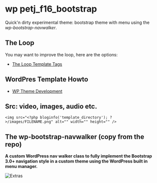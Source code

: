 # wp petj_f16_bootstrap

Quick'n dirty experimental theme: bootstrap theme with menu using the *wp-bootstrap-navwalker*.

## The Loop

You may want to improve the loop, here are the options:

* [The Loop Template Tags](https://codex.wordpress.org/Template_Tags)

## WordPres Template Howto

* [WP Theme Development](https://codex.wordpress.org/Theme_Development)

## Src: video, images, audio etc.

~~~~
<img src="<?php bloginfo('template_directory'); ?>/images/FILENAME.png" alt="" width="" height="" />
~~~~


## The wp-bootstrap-navwalker (copy from the repo)

**A custom WordPress nav walker class to fully implement the Bootstrap 3.0+ navigation style in a custom theme using the WordPress built in menu manager.**

![Extras](http://edwardmcintyre.com/pub/github/navwalker-3-menu.jpg)
